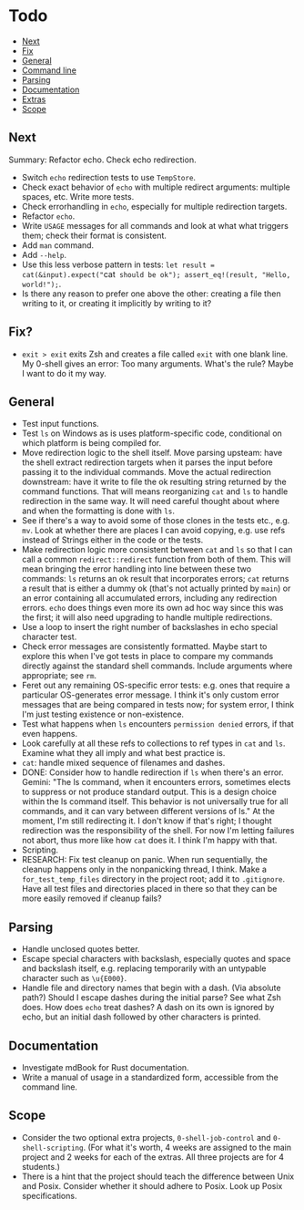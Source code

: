 # Todo

- [Next](#next)
- [Fix](#fix)
- [General](#general)
- [Command line](#command-line)
- [Parsing](#parsing)
- [Documentation](#documentation)
- [Extras](#extras)
- [Scope](#scope)

## Next

Summary: Refactor echo. Check echo redirection.

- Switch `echo` redirection tests to use `TempStore`.
- Check exact behavior of `echo` with multiple redirect arguments: multiple spaces, etc. Write more tests.
- Check errorhandling in `echo`, especially for multiple redirection targets.
- Refactor `echo`.
- Write `USAGE` messages for all commands and look at what what triggers them; check their format is consistent.
- Add `man` command.
- Add `--help`.
- Use this less verbose pattern in tests: `let result = cat(&input).expect("`cat` should be ok"); assert_eq!(result, "Hello, world!");`.
- Is there any reason to prefer one above the other: creating a file then writing to it, or creating it implicitly by writing to it?

## Fix?

- `exit > exit` exits Zsh and creates a file called `exit` with one blank line. My 0-shell gives an error: Too many arguments. What's the rule? Maybe I want to do it my way.

## General

- Test input functions.
- Test `ls` on Windows as is uses platform-specific code, conditional on which platform is being compiled for.
- Move redirection logic to the shell itself. Move parsing upsteam: have the shell extract redirection targets when it parses the input before passing it to the individual commands. Move the actual redirection downstream: have it write to file the ok resulting string returned by the command functions. That will means reorganizing `cat` and `ls` to handle redirection in the same way. It will need careful thought about where and when the formatting is done with `ls`.
- See if there's a way to avoid some of those clones in the tests etc., e.g. `mv`. Look at whether there are places I can avoid copying, e.g. use refs instead of Strings either in the code or the tests.
- Make redirection logic more consistent between `cat` and `ls` so that I can call a common `redirect::redirect` function from both of them. This will mean bringing the error handling into line between these two commands: `ls` returns an ok result that incorporates errors; `cat` returns a result that is either a dummy ok (that's not actually printed by `main`) or an error containing all accumulated errors, including any redirection errors. `echo` does things even more its own ad hoc way since this was the first; it will also need upgrading to handle multiple redirections.
- Use a loop to insert the right number of backslashes in echo special character test.
- Check error messages are consistently formatted. Maybe start to explore this when I've got tests in place to compare my commands directly against the standard shell commands. Include arguments where appropriate; see `rm`.
- Feret out any remaining OS-specific error tests: e.g. ones that require a particular OS-generates error message. I think it's only custom error messages that are being compared in tests now; for system error, I think I'm just testing existence or non-existence.
- Test what happens when `ls` encounters `permission denied` errors, if that even happens.
- Look carefully at all these refs to collections to ref types in `cat` and `ls`. Examine what they all imply and what best practice is.
- `cat`: handle mixed sequence of filenames and dashes.
- DONE: Consider how to handle redirection if `ls` when there's an error. Gemini: "The ls command, when it encounters errors, sometimes elects to suppress or not produce standard output. This is a design choice within the ls command itself. This behavior is not universally true for all commands, and it can vary between different versions of ls." At the moment, I'm still redirecting it. I don't know if that's right; I thought redirection was the responsibility of the shell. For now I'm letting failures not abort, thus more like how `cat` does it. I think I'm happy with that.
- Scripting.
- RESEARCH: Fix test cleanup on panic. When run sequentially, the cleanup happens only in the nonpanicking thread, I think. Make a `for_test_temp_files` directory in the project root; add it to `.gitignore`. Have all test files and directories placed in there so that they can be more easily removed if cleanup fails?

## Parsing

- Handle unclosed quotes better.
- Escape special characters with backslash, especially quotes and space and backslash itself, e.g. replacing temporarily with an untypable character such as `\u{E000}`.
- Handle file and directory names that begin with a dash. (Via absolute path?) Should I escape dashes during the initial parse? See what Zsh does. How does `echo` treat dashes? A dash on its own is ignored by echo, but an initial dash followed by other characters is printed.

## Documentation

- Investigate mdBook for Rust documentation.
- Write a manual of usage in a standardized form, accessible from the command line.

## Scope

- Consider the two optional extra projects, `0-shell-job-control` and `0-shell-scripting`. (For what it's worth, 4 weeks are assigned to the main project and 2 weeks for each of the extras. All three projects are for 4 students.)
- There is a hint that the project should teach the difference between Unix and Posix. Consider whether it should adhere to Posix. Look up Posix specifications.
